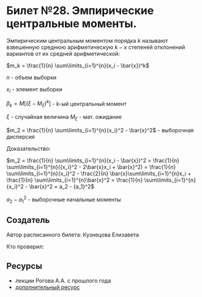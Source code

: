 # Билет №28. Эмпирические центральные моменты.
Эмпирическим центральным моментом порядка $k$ называют взвешенную среднюю арифметическую $k-x$ степеней отклонений вариантов от их средней арифметической:

$m_k = \frac{1}{n} \sum\limits_{i=1}^{n}(x_i - \bar{x})^k$

$n$ - объем выборки

$x_i$ - элемент выборки

$\beta_k = M[(\xi - M_\xi)^k]$ - k-ый центральный момент

$\xi$ - случайная величина
$M_\xi$ - мат. ожидание

$m_2 = \frac{1}{n} \sum\limits_{i=1}^{n}{x_i}^2 - \bar{x}^2$ - выборочная дисперсия

Доказательство:

$m_2 = \frac{1}{n} \sum\limits_{i=1}^{n}(x_i - \bar{x})^2 = \frac{1}{n} \sum\limits_{i=1}^{n}({x_i}^2 - 2\bar{x}x_i + \bar{x}^2) = \frac{1}{n} \sum\limits_{i=1}^{n}{x_i}^2 - \frac{2}{n} \bar{x}\sum\limits_{i=1}^{n}x_i + \frac{1}{n} \sum\limits_{i=1}^{n}\bar{x}^2 = \frac{1}{n} \sum\limits_{i=1}^{n}{x_i}^2 - \bar{x}^2 = a_2 - {a_1}^2$

$a_2 - {a_1}^2$ - выборочные начальные моменты

## Создатель

Автор расписанного билета: Кузнецова Елизавета

Кто проверил:


## Ресурсы
- лекции Рогова А.А. с прошлого года
- [дополнительный ресурс](https://studfile.net/preview/5567947/page:7/)

